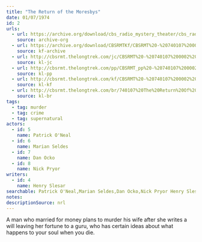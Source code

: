 ```yaml
---
title: "The Return of the Moresbys"
date: 01/07/1974
id: 2
urls: 
  - url: https://archive.org/download/cbs_radio_mystery_theater/cbs_radio_mystery_theater-0001-0050.zip/cbs_radio_mystery_theater-0001-0050%2Fcbsrmt_0002_return_of_the_moresbys.mp3
    source: archive-org
  - url: https://archive.org/download/CBSRMTKf/CBSRMT%20-%20740107%200002%20The%20Return%20Of%20The%20Moresbys_kf.mp3
    source: kf-archive
  - url: http://cbsrmt.thelongtrek.com/jc/CBSRMT%20-%20740107%200002%20Return%20Of%20The%20Moresbys%20vbr%20na_jc.mp3
    source: kl-jc
  - url: http://cbsrmt.thelongtrek.com/pp/CBSRMT_pp%20-%20740107%200002%20The%20Return%20of%20the%20Moresbys.mp3
    source: kl-pp
  - url: http://cbsrmt.thelongtrek.com/kf/CBSRMT%20-%20740107%200002%20The%20Return%20Of%20The%20Moresbys_kf.mp3
    source: kl-kf
  - url: http://cbsrmt.thelongtrek.com/br/740107%20The%20Return%20Of%20The%20Moresbys%20WOR.mp3
    source: kl-br
tags: 
  - tag: murder
  - tag: crime
  - tag: supernatural
actors:  
  - id: 5
    name: Patrick O'Neal  
  - id: 6
    name: Marian Seldes  
  - id: 7
    name: Dan Ocko  
  - id: 8
    name: Nick Pryor
writers:  
  - id: 4
    name: Henry Slesar
searchable: Patrick O'Neal,Marian Seldes,Dan Ocko,Nick Pryor Henry Slesar
notes: 
descriptionSource: nrl
---
```

A man who married for money plans to murder his wife after she writes a will leaving her fortune to a guru, who has certain ideas about what happens to your soul when you die.